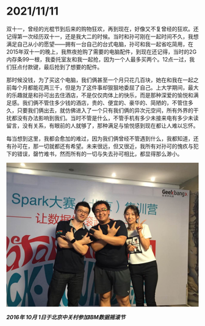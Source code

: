 # 2021/11/11

双十一，曾经的光棍节到后来的购物狂欢，再到现在，好像又不复曾经的狂欢。还记得第一次经历双十一，还是我大二的时候。当时和孙可刚在一起时间不久，我想满足自己从小的愿望——拥有一台自己的台式电脑，孙可和我一起省吃简用，在2015年双十一的晚上，我熬夜抢购了需要的电脑配件，到现在还记得，当时的2G内存条99一根，我委托室友和我一起抢，因为一个人最多买两个。12点一过，我们狂点付款键，最后抢到了想要的配件。

那时候没钱，为了买这个电脑，我们俩甚至一个月只花几百块，她在和我在一起之前每个月都能花两三千，但是为了这件事却狠狠地委屈了自己。上大学期间，最大的乐趣就是和孙可出去住酒店，不是仅仅肉体上的快乐，而是那种深爱的愉悦和满足感。我们俩不管住多少钱的酒店，贵的、便宜的、豪华的、简陋的，不管住多久，只要我们俩出去，就仿佛进入了一个只有我们俩的异次元空间，所有外界的干扰都没有办法影响到我们。当时不管是什么，不管手机有多少未接来电有多少未读留言，没有关系，有眼前的人就够了，那种满足与愉悦感到现在都让人难以忘怀。

每当想到这里，我都会愈加的难过，因为我们俩曾经不管遇到什么，我都知道，还有孙可在，那一切就都还有希望。未来很远，但又很近，我所有对孙可的愧疚与犯下的错误，罄竹难书，然而所有的一切与失去孙可相比，都显得那么渺小。

![2016年10月1日于北京中关村参加IBM数据摇滚节.jpg](../images/2016年10月1日于北京中关村参加IBM数据摇滚节.jpg)

___2016年 10月 1日于北京中关村参加IBM数据摇滚节___